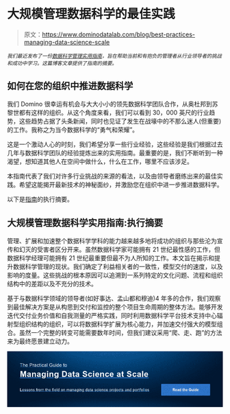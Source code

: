 # 大规模管理数据科学的最佳实践

> 原文：<https://www.dominodatalab.com/blog/best-practices-managing-data-science-scale>

*<small>我们最近发布了一份[数据科学管理实用指南](https://www.dominodatalab.com/resources/managing-data-science/?utm_source=blog&utm_medium=post&utm_campaign=best-practices-managing-data-science-scale)，旨在帮助当前和有抱负的管理者从行业领导者的挑战和成功中学习。这篇博客文章提供了指南的摘要。</small>*

## 如何在您的组织中推进数据科学

我们 Domino 很幸运有机会与大大小小的领先数据科学团队合作，从奥杜邦到苏黎世都有这样的组织。从这个角度来看，我们可以看到 30，000 英尺的行业趋势，这些趋势占据了头条新闻，同时也见证了发生在战壕中的不那么迷人(但重要)的工作。我称之为当今数据科学的“勇气和荣耀”。

这是一个激动人心的时刻，我们希望分享一些行业经验，这些经验是我们根据过去几年与数据科学团队的经验提炼出来的实用指南。最重要的是，我们不断听到一种渴望，想知道其他人在空间中做什么，什么在工作，哪里不应该涉足。

本指南代表了我们对许多行业挑战的来源的看法，以及由领导者磨练出来的最佳实践。希望这能揭开最新技术的神秘面纱，并激励您在组织中进一步推进数据科学。

以下是[指南](https://www.dominodatalab.com/resources/managing-data-science/?utm_source=blog&utm_medium=post&utm_campaign=best-practices-managing-data-science-scale)的执行摘要。

## 大规模管理数据科学实用指南:执行摘要

管理、扩展和加速整个数据科学学科的能力越来越多地将成功的组织与那些沦为宣传和幻灭的受害者区分开来。虽然数据科学家可能拥有 21 世纪最性感的工作，但数据科学经理可能拥有 21 世纪最重要但最不为人所知的工作。本文旨在揭示和提升数据科学管理的现状。我们确定了利益相关者的一致性，模型交付的速度，以及影响的度量。这些挑战的根本原因可以追溯到一系列特定的文化问题、流程和组织结构中的差距以及不充分的技术。

基于与数据科学领域的领导者(如好事达、孟山都和穆迪)4 年多的合作，我们观察到最佳解决方案是从构思到交付和监控的整个项目生命周期的整体方法。能够开发迭代交付业务价值和自我测量的严格实践，同时利用数据科学平台技术支持中心辐射型组织结构的组织，可以将数据科学扩展为核心能力，并加速交付强大的模型组合。虽然一个完整的转变可能需要数年时间，但我们建议采用“爬、走、跑”的方法来为最终愿景建立动力。

[![The Practical Guide to  Managing Data Science at Scale  Lessons from the field on managing data science projects and portfolios Read the Guide](img/4009b1665a905f8c4b32c9155ca0c9a7.png)](https://cta-redirect.hubspot.com/cta/redirect/6816846/4fa9500d-90e5-4182-8b71-3765859d1265)